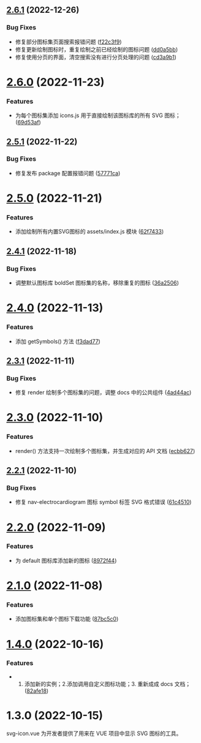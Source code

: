 ## [2.6.1](https://github.com/yaohaixiao/svg-icon.vue/compare/2.6.0...2.6.1) (2022-12-26)


### Bug Fixes

* 修复部分图标集页面搜索报错问题 ([f22c3f9](https://github.com/yaohaixiao/svg-icon.vue/commit/f22c3f94eca6b7dbc63acded94d076234be6f4c8))
* 修复更新绘制图标时，重复绘制之前已经绘制的图标问题 ([dd0a5bb](https://github.com/yaohaixiao/svg-icon.vue/commit/dd0a5bb9dd7f74f07d8612efd1f02b24a7b800b7))
* 修复使用分页的界面，清空搜索没有进行分页处理的问题 ([cd3a9b1](https://github.com/yaohaixiao/svg-icon.vue/commit/cd3a9b13c45d9649441ed80733c23c6137431cb5))



# [2.6.0](https://github.com/yaohaixiao/svg-icon.vue/compare/2.5.1...2.6.0) (2022-11-23)


### Features

* 为每个图标集添加 icons.js 用于直接绘制该图标库的所有 SVG 图标； ([69d53af](https://github.com/yaohaixiao/svg-icon.vue/commit/69d53af3b404dae1263fee65576ec5c417e4d89e))



## [2.5.1](https://github.com/yaohaixiao/svg-icon.vue/compare/2.5.0...2.5.1) (2022-11-22)


### Bug Fixes

* 修复发布 package 配置报错问题 ([57771ca](https://github.com/yaohaixiao/svg-icon.vue/commit/57771ca488f24a84632344d9ee3ddcd13deabe25))



# [2.5.0](https://github.com/yaohaixiao/svg-icon.vue/compare/2.4.1...2.5.0) (2022-11-21)


### Features

* 添加绘制所有内置SVG图标的 assets/index.js 模块 ([62f7433](https://github.com/yaohaixiao/svg-icon.vue/commit/62f7433937b43d6e8042e7cddc7b417475fde007))



## [2.4.1](https://github.com/yaohaixiao/svg-icon.vue/compare/2.4.0...2.4.1) (2022-11-18)


### Bug Fixes

* 调整默认图标库 boldSet 图标集的名称，移除重复的图标 ([36a2506](https://github.com/yaohaixiao/svg-icon.vue/commit/36a2506512a12392d85ad4e10c2e1306ac57f971))



# [2.4.0](https://github.com/yaohaixiao/svg-icon.vue/compare/2.3.1...2.4.0) (2022-11-13)


### Features

* 添加 getSymbols() 方法 ([f3dad77](https://github.com/yaohaixiao/svg-icon.vue/commit/f3dad77293b9eeb63b7a5c1931fc87e799b609f8))



## [2.3.1](https://github.com/yaohaixiao/svg-icon.vue/compare/2.3.0...2.3.1) (2022-11-11)


### Bug Fixes

* 修复 render 绘制多个图标集的问题，调整 docs 中的公共组件 ([4ad44ac](https://github.com/yaohaixiao/svg-icon.vue/commit/4ad44ac177f114cf3e3f9322bda93838d842dc45))



# [2.3.0](https://github.com/yaohaixiao/svg-icon.vue/compare/2.2.1...2.3.0) (2022-11-10)


### Features

* render() 方法支持一次绘制多个图标集，并生成对应的 API 文档 ([ecbb627](https://github.com/yaohaixiao/svg-icon.vue/commit/ecbb627611800e3c7ffe1e20b8a19d44802b5ba3))



## [2.2.1](https://github.com/yaohaixiao/svg-icon.vue/compare/2.2.0...2.2.1) (2022-11-10)


### Bug Fixes

* 修复 nav-electrocardiogram 图标 symbol 标签 SVG 格式错误 ([61c4510](https://github.com/yaohaixiao/svg-icon.vue/commit/61c45100f91a1410ee5330a562d5728f0fe1a539))



# [2.2.0](https://github.com/yaohaixiao/svg-icon.vue/compare/2.1.0...2.2.0) (2022-11-09)


### Features

* 为 default 图标库添加新的图标 ([8972f44](https://github.com/yaohaixiao/svg-icon.vue/commit/8972f448a6a07e2f63164030be098feaa78a34c2))



# [2.1.0](https://github.com/yaohaixiao/svg-icon.vue/compare/2.0.0...2.1.0) (2022-11-08)


### Features

* 添加图标集和单个图标下载功能 ([87bc5c0](https://github.com/yaohaixiao/svg-icon.vue/commit/87bc5c0f9fee39b8ede8f324140cef2ea8b82ab5))



# [1.4.0](https://github.com/yaohaixiao/svg-icon.vue/compare/1.3.0...1.4.0) (2022-10-16)


### Features

* 1. 添加新的实例；2.添加调用自定义图标功能；3. 重新成成 docs 文档； ([82afe18](https://github.com/yaohaixiao/svg-icon.vue/commit/82afe18e0f65f5d8826481bb4e8252354267c52c))


# 1.3.0 (2022-10-15)

svg-icon.vue 为开发者提供了用来在 VUE 项目中显示 SVG 图标的工具。

